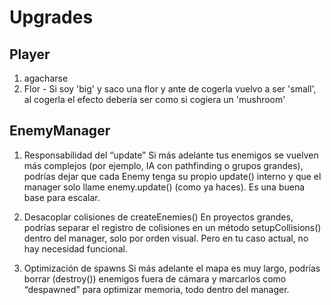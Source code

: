 # Upgrades

## Player
1. agacharse
2. Flor - Si soy 'big' y saco una flor y ante de cogerla vuelvo a ser 'small', al cogerla el efecto debería ser como si cogiera un 'mushroom'

## EnemyManager
1. Responsabilidad del “update”
Si más adelante tus enemigos se vuelven más complejos (por ejemplo, IA con pathfinding o grupos grandes), podrías dejar que cada Enemy tenga su propio update() interno y que el manager solo llame enemy.update() (como ya haces). Es una buena base para escalar.

2. Desacoplar colisiones de createEnemies()
En proyectos grandes, podrías separar el registro de colisiones en un método setupCollisions() dentro del manager, solo por orden visual. Pero en tu caso actual, no hay necesidad funcional.

3. Optimización de spawns
Si más adelante el mapa es muy largo, podrías borrar (destroy()) enemigos fuera de cámara y marcarlos como “despawned” para optimizar memoria, todo dentro del manager.